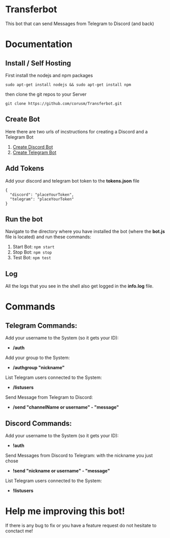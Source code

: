 # Transferbot

This bot that can send Messages from Telegram to Discord (and back)

# Documentation

## Install / Self Hosting

First install the nodejs and npm packages
```
sudo apt-get install nodejs && sudo apt-get install npm
```

then clone the git repos to your Server
```
git clone https://github.com/corusm/Transferbot.git
```

## Create Bot
Here there are two urls of incstructions for creating a Discord and a Telegram Bot
1. [Create Discord Bot](https://discordpy.readthedocs.io/en/rewrite/discord.html)
2. [Create Telegram Bot](https://www.sohamkamani.com/blog/2016/09/21/making-a-telegram-bot/)

## Add Tokens
Add your discord and telegram bot token to the **tokens.json** file
```
{
  "discord": "placeYourToken",
  "telegram": "placeYourToken"
}
```

## Run the bot
Navigate to the directory where you have installed the bot (where the **bot.js** file is located) and run these commands:

1. Start Bot: `npm start`
2. Stop Bot: `npm stop`
3. Test Bot: `npm test`

## Log
All the logs that you see in the shell also get logged in the **info.log** file.

# Commands

## Telegram Commands:
Add your username to the System (so it gets your ID):
* **/auth**

Add your group to the System:
* **/authgroup "nickname"**

List Telegram users connected to the System:
* **/listusers**

Send Message from Telegram to Discord:
* **/send "channelName or username" - "message"**

## Discord Commands:
Add your username to the System (so it gets your ID):
* **!auth**

Send Messages from Discord to Telegram:
with the nickname you just chose
* **!send "nickname or username" - "message"**

List Telegram users connected to the System:
* **!listusers**

# Help me improving this bot! 
If there is any bug to fix or you have a feature request do not hesitate to conctact me!

